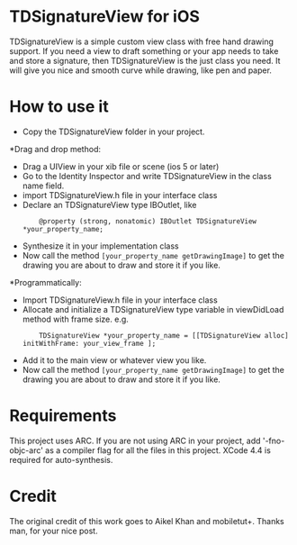 TDSignatureView for iOS
===========================
TDSignatureView is a simple custom view class with free hand drawing support. If you need a view to draft 
something or your app needs to take and store a signature, then TDSignatureView is the just class you need.
It will give you nice and smooth curve while drawing, like pen and paper.

How to use it
=============
* Copy the TDSignatureView folder in your project.

*Drag and drop method:
  - Drag a UIView in your xib file or scene (ios 5 or later)
  - Go to the Identity Inspector and write TDSignatureView in the class name field.
  - import TDSignatureView.h file in your interface class
  - Declare an TDSignatureView type IBOutlet, like
    ```
        @property (strong, nonatomic) IBOutlet TDSignatureView *your_property_name;
    ```
  - Synthesize it in your implementation class
  - Now call the method ```[your_property_name getDrawingImage]``` to get the drawing you are about to draw and store 
    it if you like.

*Programmatically:
  - Import TDSignatureView.h file in your interface class
  - Allocate and initialize a TDSignatureView type variable in viewDidLoad method with frame size. e.g.
    ```
        TDSignatureView *your_property_name = [[TDSignatureView alloc] initWithFrame: your_view_frame ];
    ```
  - Add it to the main view or whatever view you like.
  - Now call the method ```[your_property_name getDrawingImage]``` to get the drawing you are about to draw and store 
    it if you like.

Requirements
============
This project uses ARC. If you are not using ARC in your project, add '-fno-objc-arc' as a compiler flag for all the 
files in this project. XCode 4.4 is required for auto-synthesis.

Credit
======
The original credit of this work goes to Aikel Khan and mobiletut+. Thanks man, for your nice post.
